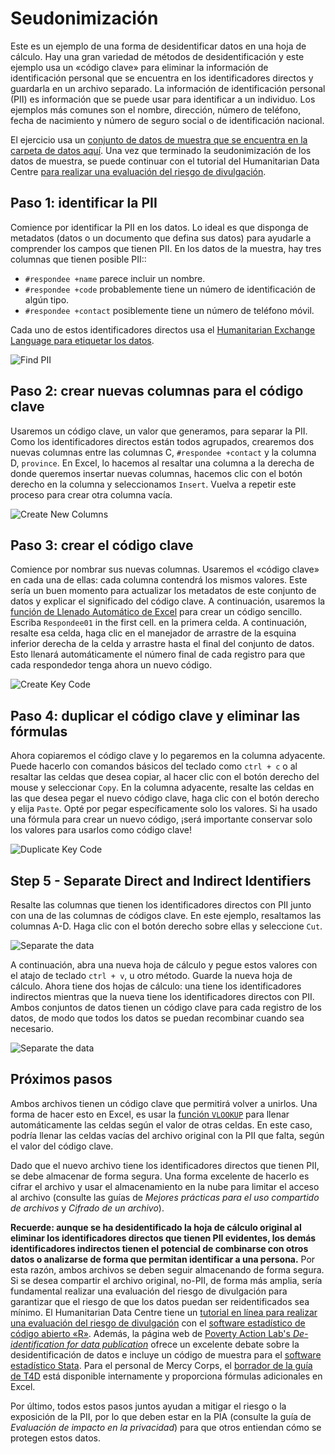 # Seudonimización
Este es un ejemplo de una forma de desidentificar datos en una hoja de cálculo. Hay una gran variedad de métodos de desidentificación y este ejemplo usa un «código clave» para eliminar la información de identificación personal que se encuentra en los identificadores directos y guardarla en un archivo separado. La información de identificación personal (PII) es información que se puede usar para identificar a un individuo. Los ejemplos más comunes son el nombre, dirección, número de teléfono, fecha de nacimiento y número de seguro social o de identificación nacional.

El ejercicio usa un [conjunto de datos de muestra que se encuentra en la carpeta de datos aquí](data/Pseudonymization_example.csv). Una vez que terminado la seudonimización de los datos de muestra, se puede continuar con el tutorial del Humanitarian Data Centre [para realizar una evaluación del riesgo de divulgación](https://centre.humdata.org/learning-path/disclosure-risk-assessment-overview/).

## Paso 1: identificar la PII
Comience por identificar la PII en los datos. Lo ideal es que disponga de metadatos (datos o un documento que defina sus datos) para ayudarle a comprender los campos que tienen PII. En los datos de la muestra, hay tres columnas que tienen posible PII::
- `#respondee +name` parece incluir un nombre.
- `#respondee +code` probablemente tiene un número de identificación de algún tipo.
- `#respondee +contact` posiblemente tiene un número de teléfono móvil.

Cada uno de estos identificadores directos usa el [Humanitarian Exchange Language para etiquetar los datos](https://hxlstandard.org).

![Find PII](images/Step1-Find-PII.png)

## Paso 2: crear nuevas columnas para el código clave
Usaremos un código clave, un valor que generamos, para separar la PII. Como los identificadores directos están todos agrupados, crearemos dos nuevas columnas entre las columnas C, `#respondee +contact` y la columna D, `province`. En Excel, lo hacemos al resaltar una columna a la derecha de donde queremos insertar nuevas columnas, hacemos clic con el botón derecho en la columna y seleccionamos `Insert`. Vuelva a repetir este proceso para crear otra columna vacía.

![Create New Columns](images/Step2-create-columns.png)

## Paso 3: crear el código clave
Comience por nombrar sus nuevas columnas. Usaremos el «código clave» en cada una de ellas: cada columna contendrá los mismos valores. Este sería un buen momento para actualizar los metadatos de este conjunto de datos y explicar el significado del código clave. A continuación, usaremos la [función de Llenado Automático de Excel](https://support.microsoft.com/en-us/office/fill-data-automatically-in-worksheet-cells-74e31bdd-d993-45da-aa82-35a236c5b5db) para crear un código sencillo. Escriba `Respondee01` in the first cell. en la primera celda. A continuación, resalte esa celda, haga clic en el manejador de arrastre de la esquina inferior derecha de la celda y arrastre hasta el final del conjunto de datos. Esto llenará automáticamente el número final de cada registro para que cada respondedor tenga ahora un nuevo código.

![Create Key Code](images/Step3-create-key-code.png)

## Paso 4: duplicar el código clave y eliminar las fórmulas
Ahora copiaremos el código clave y lo pegaremos en la columna adyacente. Puede hacerlo con comandos básicos del teclado como `ctrl + c` o al resaltar las celdas que desea copiar, al hacer clic con el botón derecho del mouse y seleccionar `Copy`. En la columna adyacente, resalte las celdas en las que desea pegar el nuevo código clave, haga clic con el botón derecho y elija `Paste`. Opté por pegar específicamente solo los valores. Si ha usado una fórmula para crear un nuevo código, ¡será importante conservar solo los valores para usarlos como código clave!

![Duplicate Key Code](images/Step4-duplicate-key-code.png)

## Step 5 - Separate Direct and Indirect Identifiers
Resalte las columnas que tienen los identificadores directos con PII junto con una de las columnas de códigos clave. En este ejemplo, resaltamos las columnas A-D. Haga clic con el botón derecho sobre ellas y seleccione `Cut`.

![Separate the data](images/Step5-separate-data.png)

A continuación, abra una nueva hoja de cálculo y pegue estos valores con el atajo de teclado `ctrl + v`, u otro método. Guarde la nueva hoja de cálculo. Ahora tiene dos hojas de cálculo: una tiene los identificadores indirectos mientras que la nueva tiene los identificadores directos con PII. Ambos conjuntos de datos tienen un código clave para cada registro de los datos, de modo que todos los datos se puedan recombinar cuando sea necesario.

![Separate the data](images/Step5a-separate-data.png)

## Próximos pasos
Ambos archivos tienen un código clave que permitirá volver a unirlos. Una forma de hacer esto en Excel, es usar la [función `VLOOKUP`](https://support.microsoft.com/en-us/office/vlookup-function-0bbc8083-26fe-4963-8ab8-93a18ad188a1) para llenar automáticamente las celdas según el valor de otras celdas. En este caso, podría llenar las celdas vacías del archivo original con la PII que falta, según el valor del código clave.

Dado que el nuevo archivo tiene los identificadores directos que tienen PII, se debe almacenar de forma segura. Una forma excelente de hacerlo es cifrar el archivo y usar el almacenamiento en la nube para limitar el acceso al archivo (consulte las guías de _Mejores prácticas para el uso compartido de archivos_ y _Cifrado de un archivo_).

**Recuerde: aunque se ha desidentificado la hoja de cálculo original al eliminar los identificadores directos que tienen PII evidentes, los demás identificadores indirectos tienen el potencial de combinarse con otros datos o analizarse de forma que permitan identificar a una persona.** Por esta razón, ambos archivos se deben seguir almacenando de forma segura. Si se desea compartir el archivo original, no-PII, de forma más amplia, sería fundamental realizar una evaluación del riesgo de divulgación para garantizar que el riesgo de que los datos puedan ser reidentificados sea mínimo. El Humanitarian Data Centre tiene un [tutorial en línea para realizar una evaluación del riesgo de divulgación](https://centre.humdata.org/learning-path/disclosure-risk-assessment-overview/) con el [software estadístico de código abierto «R»](https://www.r-project.org/). Además, la página web de [Poverty Action Lab's *De-identification for data publication*](https://www.povertyactionlab.org/resource/data-de-identification) ofrece un excelente debate sobre la desidentificación de datos e incluye un código de muestra para el [software estadístico Stata](https://www.stata.com/). Para el personal de Mercy Corps, el [borrador de la guía de T4D](https://docs.google.com/document/d/1wFI5Ltvu9abtuRDVVZnbY2rdR61N3Eel4egZ02HuvU0/edit?usp=sharing) está disponible internamente y proporciona fórmulas adicionales en Excel.  

Por último, todos estos pasos juntos ayudan a mitigar el riesgo o la exposición de la PII, por lo que deben estar en la PIA (consulte la guía de _Evaluación de impacto en la privacidad_) para que otros entiendan cómo se protegen estos datos.
